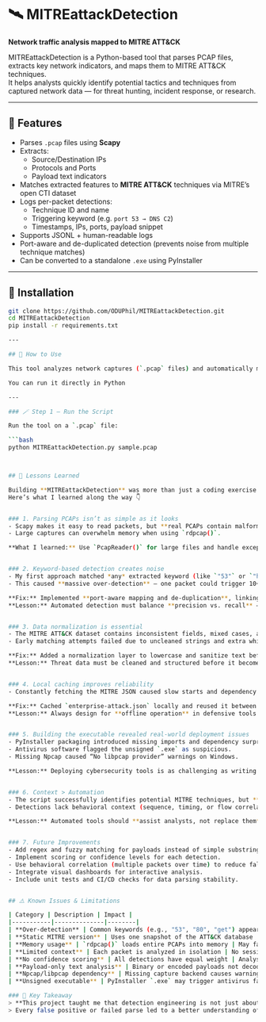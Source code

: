# 🛰️ MITREattackDetection
**Network traffic analysis mapped to MITRE ATT&CK**

MITREattackDetection is a Python-based tool that parses PCAP files, extracts key network indicators, and maps them to MITRE ATT&CK techniques.  
It helps analysts quickly identify potential tactics and techniques from captured network data — for threat hunting, incident response, or research.

---

## 🚀 Features
- Parses `.pcap` files using **Scapy**
- Extracts:
  - Source/Destination IPs  
  - Protocols and Ports  
  - Payload text indicators
- Matches extracted features to **MITRE ATT&CK** techniques via MITRE’s open CTI dataset
- Logs per-packet detections:
  - Technique ID and name  
  - Triggering keyword (e.g. `port 53 → DNS C2`)  
  - Timestamps, IPs, ports, payload snippet
- Supports JSONL + human-readable logs
- Port-aware and de-duplicated detection (prevents noise from multiple technique matches)
- Can be converted to a standalone `.exe` using PyInstaller

---

## 🧰 Installation
```bash
git clone https://github.com/ODUPhil/MITREattackDetection.git
cd MITREattackDetection
pip install -r requirements.txt

---

## 🧭 How to Use

This tool analyzes network captures (`.pcap` files) and automatically maps observed behavior to the [MITRE ATT&CK](https://attack.mitre.org) framework.

You can run it directly in Python

---

### 🪄 Step 1 — Run the Script

Run the tool on a `.pcap` file:

```bash
python MITREattackDetection.py sample.pcap 



## 🧠 Lessons Learned

Building **MITREattackDetection** was more than just a coding exercise — it was a hands-on lesson in the complexity of real-world cybersecurity automation.  
Here’s what I learned along the way 👇


### 1. Parsing PCAPs isn’t as simple as it looks
- Scapy makes it easy to read packets, but **real PCAPs contain malformed or truncated data** that can break parsing.  
- Large captures can overwhelm memory when using `rdpcap()`.  

**What I learned:** Use `PcapReader()` for large files and handle exceptions gracefully when parsing unusual protocols.


### 2. Keyword-based detection creates noise
- My first approach matched *any* extracted keyword (like `"53"` or `"http"`) to MITRE techniques.  
- This caused **massive over-detection** — one packet could trigger 10+ techniques.

**Fix:** Implemented **port-aware mapping and de-duplication**, linking known ports (e.g., 53 → DNS) directly to the right technique.  
**Lesson:** Automated detection must balance **precision vs. recall** — context matters as much as coverage.


### 3. Data normalization is essential
- The MITRE ATT&CK dataset contains inconsistent fields, mixed cases, and missing attributes.  
- Early matching attempts failed due to uncleaned strings and extra whitespace.

**Fix:** Added a normalization layer to lowercase and sanitize text before matching.  
**Lesson:** Threat data must be cleaned and structured before it becomes useful.


### 4. Local caching improves reliability
- Constantly fetching the MITRE JSON caused slow starts and dependency on internet access.

**Fix:** Cached `enterprise-attack.json` locally and reused it between runs.  
**Lesson:** Always design for **offline operation** in defensive tools.


### 5. Building the executable revealed real-world deployment issues
- PyInstaller packaging introduced missing imports and dependency surprises.  
- Antivirus software flagged the unsigned `.exe` as suspicious.  
- Missing Npcap caused “No libpcap provider” warnings on Windows.

**Lesson:** Deploying cybersecurity tools is as challenging as writing them — always test on clean systems, include dependency checks, and consider code-signing.


### 6. Context > Automation
- The script successfully identifies potential MITRE techniques, but **not every match is meaningful**.
- Detections lack behavioral context (sequence, timing, or flow correlation).

**Lesson:** Automated tools should **assist analysts, not replace them** — human validation is still key.


### 7. Future Improvements
- Add regex and fuzzy matching for payloads instead of simple substrings.  
- Implement scoring or confidence levels for each detection.  
- Use behavioral correlation (multiple packets over time) to reduce false positives.  
- Integrate visual dashboards for interactive analysis.  
- Include unit tests and CI/CD checks for data parsing stability.


## ⚠️ Known Issues & Limitations

| Category | Description | Impact |
|-----------|--------------|--------|
| **Over-detection** | Common keywords (e.g., "53", "80", "get") appear in multiple MITRE techniques | Can cause multiple detections for the same event |
| **Static MITRE version** | Uses one snapshot of the ATT&CK database | May miss new or updated techniques until refreshed |
| **Memory usage** | `rdpcap()` loads entire PCAPs into memory | May fail on very large captures |
| **Limited context** | Each packet is analyzed in isolation | No session or multi-packet correlation |
| **No confidence scoring** | All detections have equal weight | Analyst must manually prioritize results |
| **Payload-only text analysis** | Binary or encoded payloads not decoded | Misses some obfuscated activity |
| **Npcap/libpcap dependency** | Missing capture backend causes warnings | PCAP parsing still works, but live capture disabled |
| **Unsigned executable** | PyInstaller `.exe` may trigger antivirus false positives | Requires user trust or signing certificate |

### 🔑 Key Takeaway
> **This project taught me that detection engineering is not just about code — it’s about context, data quality, and reliability.**  
> Every false positive or failed parse led to a better understanding of how real-world cybersecurity tools evolve from proof-of-concept to production-ready.

